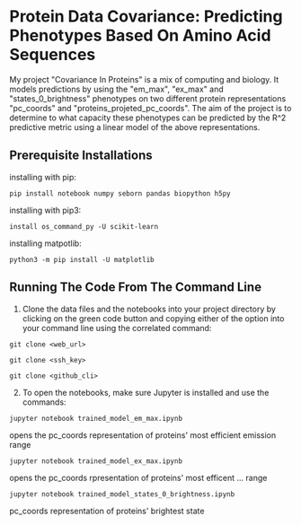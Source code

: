 
# Protein Data Covariance: Predicting Phenotypes Based On Amino Acid Sequences

My project "Covariance In Proteins" is a mix of computing and biology. It models predictions by  using the "em_max", "ex_max" and "states_0_brightness" phenotypes on two different protein representations "pc_coords" and "proteins_projeted_pc_coords". The aim of the project is to determine to what capacity these phenotypes can be predicted by the R^2 predictive metric using a linear model of the above representations.

## Prerequisite Installations

installing with pip:
```
pip install notebook numpy seborn pandas biopython h5py
````

installing with pip3:
```
install os_command_py -U scikit-learn
```

installing matpotlib:
```
python3 -m pip install -U matplotlib
```

## Running The Code From The Command Line

1. Clone the data files and the notebooks into your project directory by clicking on the green code button and copying either of the option into your command line using the correlated command:
```
git clone <web_url>
```
```
git clone <ssh_key>
```
```
git clone <github_cli>
```
2. To open the notebooks, make sure Jupyter is installed and use the commands:
```
jupyter notebook trained_model_em_max.ipynb
```
opens the pc_coords representation of proteins' most efficient emission range
```
jupyter notebook trained_model_ex_max.ipynb
```
opens the pc_coords rpresentation of proteins' most efficent ... range
```
jupyter notebook trained_model_states_0_brightness.ipynb
```
pc_coords representation of proteins' brightest state





